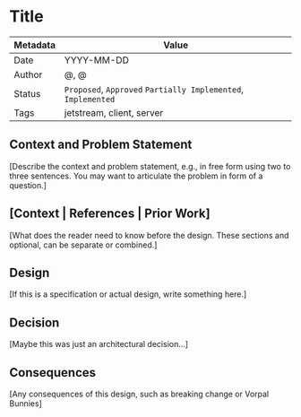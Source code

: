 # Title

|Metadata|Value|
|--------|-----|
|Date    |YYYY-MM-DD|
|Author  |@<github user>, @<github user>|
|Status  |`Proposed`, `Approved` `Partially Implemented`, `Implemented`|
|Tags    |jetstream, client, server|

## Context and Problem Statement

[Describe the context and problem statement, e.g., in free form using two to three sentences. You may want to articulate the problem in form of a question.]

## [Context | References | Prior Work]

[What does the reader need to know before the design. These sections and optional, can be separate or combined.]

## Design

[If this is a specification or actual design, write something here.]

## Decision

[Maybe this was just an architectural decision...]

## Consequences

[Any consequences of this design, such as breaking change or Vorpal Bunnies]
